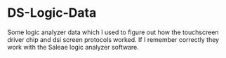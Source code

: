 # DS-Logic-Data

Some logic analyzer data which I used to figure out how the touchscreen driver chip and dsi screen protocols worked. If I remember correctly they work with the Saleae logic analyzer software.
